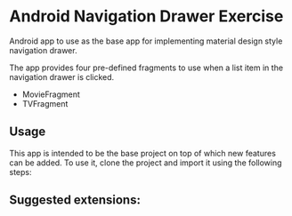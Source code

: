 # Android Navigation Drawer Exercise

Android app to use as the base app for implementing material design style navigation drawer.

The app provides four pre-defined fragments to use when a list item in the navigation drawer is clicked.
* MovieFragment
* TVFragment

## Usage
This app is intended to be the base project on top of which new features can be added. To use it, clone the project and import it using the following steps:


## Suggested extensions:

